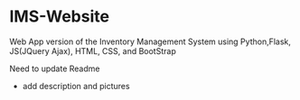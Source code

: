 # IMS-Website
Web App version of the Inventory Management System using Python,Flask, JS(JQuery Ajax), HTML, CSS, and BootStrap

Need to update Readme
- add description and pictures
